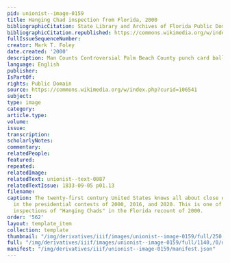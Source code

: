 ```yaml
---
pid: unionist--image-0159
title: Hanging Chad inspection from Florida, 2000
bibliographicCitation: State Library and Archives of Florida Public Domain, https://commons.wikimedia.org/w/index.php?curid=10654132
bibliographicCitation.republished: https://commons.wikimedia.org/w/index.php?curid=106541
fullIssueSequenceNumber: 
creator: Mark T. Foley
date.created: '2000'
description: Man Counts Controversial Palm Beach County punch card ballot.
language: English
publisher: 
IsPartOf: 
rights: Public Domain
source: https://commons.wikimedia.org/w/index.php?curid=106541
subject: 
type: image
category: 
article.type: 
volume: 
issue: 
transcription: 
scholarlyNotes: 
commentary: 
relatedPeople: 
featured: 
repeated: 
relatedImage: 
relatedText: unionist--text-0087
relatedTextIssue: 1833-09-05 p01.13
filename: 
caption: The twenty-first century United States knows all about close elections, especially
  in the presidential contests of 2000, 2016, and 2020. This is one of the infamous
  inspections of "Hanging Chads" in the Florida recount of 2000.
order: '562'
layout: template_item
collection: template
thumbnail: "/img/derivatives/iiif/images/unionist--image-0159/full/250,/0/default.jpg"
full: "/img/derivatives/iiif/images/unionist--image-0159/full/1140,/0/default.jpg"
manifest: "/img/derivatives/iiif/unionist--image-0159/manifest.json"
---
```

